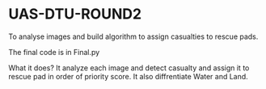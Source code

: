 # UAS-DTU-ROUND2
To analyse images and build algorithm to assign casualties to rescue pads.

The final code is in Final.py

What it does?
It analyze each image and detect casualty and assign it to rescue pad in order of priority score.
It also diffrentiate Water and Land.

